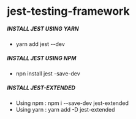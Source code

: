 # jest-testing-framework

##### INSTALL JEST USING YARN
- yarn add jest --dev

##### INSTALL JEST USING NPM
- npn install jest -save-dev

##### INSTALL JEST-EXTENDED
- Using npm : npm i --save-dev jest-extended
- Using yarn : yarn add -D jest-extended